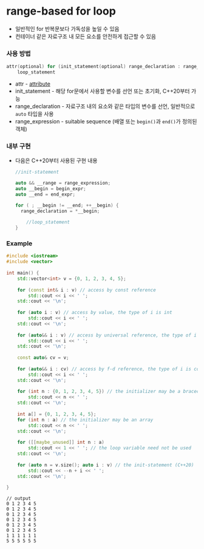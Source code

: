 # range-based for loop

* 일반적인 for  반복문보다 가독성을 높일 수 있음
* 컨테이너 같은 자료구조 내 모든 요소를 안전하게 접근할 수 있음



### 사용 방법

```c++
attr(optional) for (init_statement(optional) range_declaration : range_expression)
    loop_statement
```

* attr - [attribute](https://en.cppreference.com/w/cpp/language/attributes)
* init_statement - 해당 for문에서 사용할 변수를 선언 또는 초기화, C++20부터 가능
* range_declaration - 자료구조 내의 요소와 같은 타입의 변수를 선언, 일반적으로 `auto` 타입을 사용
* range_expression - suitable sequence (배열 또는 `begin()`과 `end()`가 정의된 객체)



### 내부 구현

* 다음은 C++20부터 사용된 구현 내용

  ```c++
  //init-statement
  
  auto && __range = range_expression;
  auto __begin = begin_expr;
  auto __end = end_expr;
  
  for ( ; __begin != __end; ++__begin) {
  	range_declaration = *__begin;
      
      //loop_statement
  }
  ```



### Example

```c++
#include <iostream>
#include <vector>
 
int main() {
    std::vector<int> v = {0, 1, 2, 3, 4, 5};
 
    for (const int& i : v) // access by const reference
        std::cout << i << ' ';
    std::cout << '\n';
 
    for (auto i : v) // access by value, the type of i is int
        std::cout << i << ' ';
    std::cout << '\n';
 
    for (auto&& i : v) // access by universal reference, the type of i is int&
        std::cout << i << ' ';
    std::cout << '\n';
 
    const auto& cv = v;
 
    for (auto&& i : cv) // access by f-d reference, the type of i is const int&
        std::cout << i << ' ';
    std::cout << '\n';
 
    for (int n : {0, 1, 2, 3, 4, 5}) // the initializer may be a braced-init-list
        std::cout << n << ' ';
    std::cout << '\n';
 
    int a[] = {0, 1, 2, 3, 4, 5};
    for (int n : a) // the initializer may be an array
        std::cout << n << ' ';
    std::cout << '\n';
 
    for ([[maybe_unused]] int n : a)  
        std::cout << 1 << ' '; // the loop variable need not be used
    std::cout << '\n';
 
    for (auto n = v.size(); auto i : v) // the init-statement (C++20)
        std::cout << --n + i << ' ';
    std::cout << '\n';
 
}
```

```
// output
0 1 2 3 4 5 
0 1 2 3 4 5 
0 1 2 3 4 5 
0 1 2 3 4 5 
0 1 2 3 4 5 
0 1 2 3 4 5 
1 1 1 1 1 1 
5 5 5 5 5 5
```

